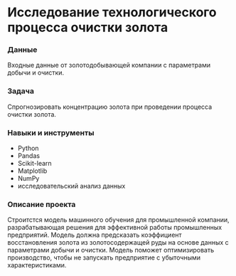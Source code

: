 # Исследование технологического процесса очистки золота
### Данные
Входные данные от золотодобывающей компании с параметрами добычи и очистки.
### Задача
Спрогнозировать концентрацию золота при проведении процесса очистки золота.
### Навыки и инструменты
- Python
- Pandas
- Scikit-learn
- Matplotlib
- NumPy
- исследовательский анализ данных
### Описание проекта 
Строитстся модель машинного обучения для промышленной компании, разрабатывающая решения для эффективной 
работы промышленных предприятий. Модель должна предсказать коэффициент восстановления золота из золотосодержащей
 руды на основе данных с параметрами добычи и очистки. Модель поможет оптимизировать производство, чтобы не запускать 
предприятие с убыточными характеристиками.
